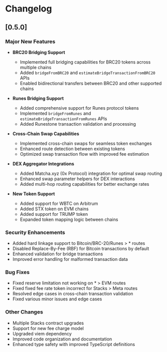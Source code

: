 # Changelog

## [0.5.0]

### Major New Features

- **BRC20 Bridging Support**
  - Implemented full bridging capabilities for BRC20 tokens across multiple chains
  - Added `bridgeFromBRC20` and `estimateBridgeTransactionFromBRC20` APIs
  - Enabled bidirectional transfers between BRC20 and other supported chains

- **Runes Bridging Support**
  - Added comprehensive support for Runes protocol tokens
  - Implemented `bridgeFromRunes` and `estimateBridgeTransactionFromRunes` APIs
  - Added Runestone transaction validation and processing

- **Cross-Chain Swap Capabilities**
  - Implemented cross-chain swaps for seamless token exchanges
  - Enhanced route detection between existing tokens
  - Optimized swap transaction flow with improved fee estimation

- **DEX Aggregator Integrations**
  - Added Matcha.xyz (0x Protocol) integration for optimal swap routing
  - Enhanced swap parameter helpers for DEX interactions
  - Added multi-hop routing capabilities for better exchange rates

- **New Token Support**
  - Added support for WBTC on Arbitrum
  - Added STX token on EVM chains
  - Added support for TRUMP token
  - Expanded token mapping logic between chains

### Security Enhancements

- Added hard linkage support to Bitcoin/BRC-20/Runes > * routes
- Disabled Replace-By-Fee (RBF) for Bitcoin transactions by default
- Enhanced validation for bridge transactions
- Improved error handling for malformed transaction data

### Bug Fixes

- Fixed reserve limitation not working on * > EVM routes
- Fixed fixed fee rate token incorrect for Stacks > Meta routes
- Resolved edge cases in cross-chain transaction validation
- Fixed various minor issues and edge cases

### Other Changes

- Multiple Stacks contract upgrades
- Support for new fee charge model
- Upgraded viem dependency
- Improved code organization and documentation
- Enhanced type safety with improved TypeScript definitions